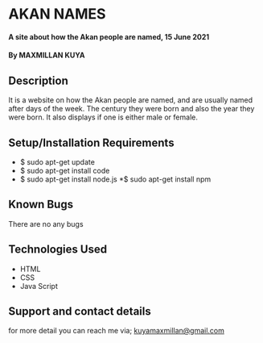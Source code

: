 # AKAN NAMES
#### A site about how the Akan people are named, 15 June 2021
#### By MAXMILLAN KUYA
## Description
It is a website on how the Akan people are named, and are usually named after days of the week. The century they were born and also the year they were born. It also displays if one is either male or female.
## Setup/Installation Requirements
* $ sudo apt-get update
* $ sudo apt-get install code
* $ sudo apt-get install node.js
*$ sudo apt-get install npm
## Known Bugs
There are no any bugs
## Technologies Used
* HTML
* CSS
* Java Script
## Support and contact details
for more detail you can reach me via;
kuyamaxmillan@gmail.com